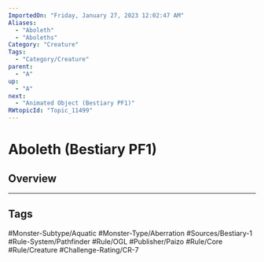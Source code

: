 ```yaml
---
ImportedOn: "Friday, January 27, 2023 12:02:47 AM"
Aliases:
  - "Aboleth"
  - "Aboleths"
Category: "Creature"
Tags:
  - "Category/Creature"
parent:
  - "A"
up:
  - "A"
next:
  - "Animated Object (Bestiary PF1)"
RWtopicId: "Topic_11499"
---
```

# Aboleth (Bestiary PF1)
## Overview

---
## Tags
#Monster-Subtype/Aquatic #Monster-Type/Aberration #Sources/Bestiary-1 #Rule-System/Pathfinder #Rule/OGL #Publisher/Paizo #Rule/Core #Rule/Creature #Challenge-Rating/CR-7

